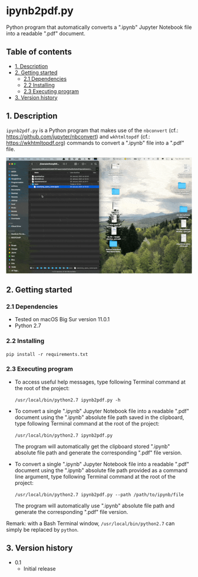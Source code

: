 # ipynb2pdf.py
Python program that automatically converts a ".ipynb" Jupyter Notebook file into
a readable ".pdf" document.

## Table of contents
* [1. Description](#1-description)
* [2. Getting started](#2-getting-started)
    * [2.1 Dependencies](#21-dependencies)
    * [2.2 Installing](#22-installing)
    * [2.3 Executing program](#23-executing-program)
* [3. Version history](#3-version-history)

<!-- toc -->

## 1. Description
`ipynb2pdf.py` is a Python program that makes use of the `nbconvert`
(cf.: https://github.com/jupyter/nbconvert) and `wkhtmltopdf` (cf.:
https://wkhtmltopdf.org) commands to convert a ".ipynb" file into a ".pdf" file.

<p align="center">
	<img src="ipynb2pdf.gif" alt="ipynb2pdf-gif" style="width: 640px;"/>
</p>

## 2. Getting started

### 2.1 Dependencies
* Tested on macOS Big Sur version 11.0.1
* Python 2.7

### 2.2 Installing
`pip install -r requirements.txt`

### 2.3 Executing program
- To access useful help messages, type following Terminal command at the root of
  the project:
  
  `/usr/local/bin/python2.7 ipynb2pdf.py -h`


- To convert a single ".ipynb" Jupyter Notebook file into a readable ".pdf"
  document using the ".ipynb" absolute file path saved in the clipboard, type
  following Terminal command at the root of the project:
  
  `/usr/local/bin/python2.7 ipynb2pdf.py`

  The program will automatically get the clipboard stored ".ipynb" absolute file
  path and generate the corresponding ".pdf" file version.
  

- To convert a single ".ipynb" Jupyter Notebook file into a readable ".pdf"
  document using the ".ipynb" absolute file path provided as a command line
  argument, type following Terminal command at the root of the project:
  
  `/usr/local/bin/python2.7 ipynb2pdf.py --path /path/to/ipynb/file`

  The program will automatically use ".ipynb" absolute file path and generate
  the corresponding ".pdf" file version.

 
Remark: with a Bash Terminal window, `/usr/local/bin/python2.7` can simply be
replaced by `python`.

 
## 3. Version history
* 0.1
    * Initial release
